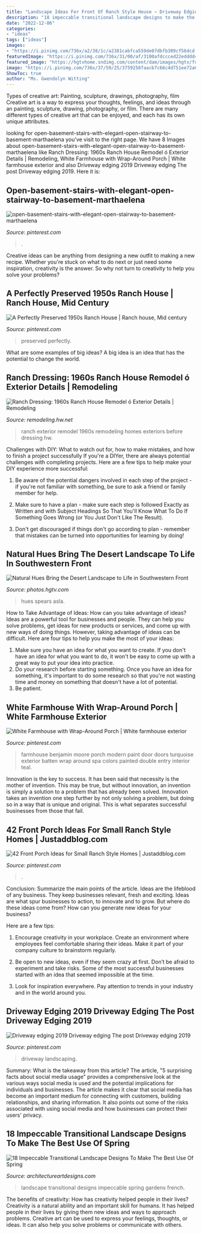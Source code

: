 ```yaml
---
title: "Landscape Ideas For Front Of Ranch Style House ~ Driveway Edging 2019 Driveway Edging The Post Driveway Edging 2019"
description: "18 impeccable transitional landscape designs to make the best use of spring"
date: "2022-12-06"
categories:
- "ideas"
tags: ["ideas"]
images:
- "https://i.pinimg.com/736x/a2/38/1c/a2381cabfca559de07dbfb309cf56dcd.jpg"
featuredImage: "https://i.pinimg.com/736x/31/00/af/3100afdccced22edddd4b897c5757a1c.jpg"
featured_image: "https://hgtvhome.sndimg.com/content/dam/images/hgtv/fullset/2015/6/22/0/Sage-Design-Studios_First-Impressions_15.jpg.rend.hgtvcom.966.1932.suffix/1434992252401.jpeg"
image: "https://i.pinimg.com/736x/37/59/25/3759258faacb7c66c4d751ee72a654eb.jpg"
ShowToc: true
author: "Ms. Gwendolyn Witting"
---
```



Types of creative art: Painting, sculpture, drawings, photography, film
Creative art is a way to express your thoughts, feelings, and ideas through an painting, sculpture, drawing, photography, or film. There are many different types of creative art that can be enjoyed, and each has its own unique attributes.

	

		
looking for open-basement-stairs-with-elegant-open-stairway-to-basement-marthaelena you've visit to the right page. We have 8 Images about open-basement-stairs-with-elegant-open-stairway-to-basement-marthaelena like Ranch Dressing: 1960s Ranch House Remodel ó Exterior Details | Remodeling, White Farmhouse with Wrap-Around Porch | White farmhouse exterior and also Driveway edging 2019 Driveway edging The post Driveway edging 2019. Here it is:
		
    
## Open-basement-stairs-with-elegant-open-stairway-to-basement-marthaelena

<img loading=lazy src="https://i.pinimg.com/736x/8f/1d/2b/8f1d2be9715debc2acc1eebcc5299ba4.jpg" onerror="this.onerror=null;this.src='https://tse4.mm.bing.net/th?id=OIP.mM1kLFG2g8fUJr8rIpqHTQHaLG&amp;pid=15.1';" alt="open-basement-stairs-with-elegant-open-stairway-to-basement-marthaelena">

_Source: pinterest.com_

>. 

	

Creative ideas can be anything from designing a new outfit to making a new recipe. Whether you're stuck on what to do next or just need some inspiration, creativity is the answer. So why not turn to creativity to help you solve your problems?

    
## A Perfectly Preserved 1950s Ranch House | Ranch House, Mid Century

<img loading=lazy src="https://i.pinimg.com/736x/37/59/25/3759258faacb7c66c4d751ee72a654eb.jpg" onerror="this.onerror=null;this.src='https://tse3.mm.bing.net/th?id=OIP.20uMTLy-7dahSsb_IBdmkgHaE8&amp;pid=15.1';" alt="A Perfectly Preserved 1950s Ranch House | Ranch house, Mid century">

_Source: pinterest.com_

>preserved perfectly. 

	

What are some examples of big ideas?
A big idea is an idea that has the potential to change the world.

    
## Ranch Dressing: 1960s Ranch House Remodel ó Exterior Details | Remodeling

<img loading=lazy src="https://cdnassets.hw.net/53/d5/e93dbe874c418a7be653248c359a/tmp1a74-2etmp-tcm17-824769.jpg" onerror="this.onerror=null;this.src='https://tse4.mm.bing.net/th?id=OIP.J6CAUSOzpv_j8_sZXO2pYwHaE7&amp;pid=15.1';" alt="Ranch Dressing: 1960s Ranch House Remodel ó Exterior Details | Remodeling">

_Source: remodeling.hw.net_

>ranch exterior remodel 1960s remodeling homes exteriors before dressing hw. 

	

Challenges with DIY: What to watch out for, how to make mistakes, and how to finish a project successfully
If you're a DIYer, there are always potential challenges with completing projects. Here are a few tips to help make your DIY experience more successful: 
1. Be aware of the potential dangers involved in each step of the project - if you're not familiar with something, be sure to ask a friend or family member for help.

2. Make sure to have a plan - make sure each step is followed Exactly as Written and with Subject Headings So That You'll Know What To Do If Something Goes Wrong (or You Just Don't Like The Result).

3. Don't get discouraged if things don't go according to plan - remember that mistakes can be turned into opportunities for learning by doing!

    
## Natural Hues Bring The Desert Landscape To Life In Southwestern Front

<img loading=lazy src="https://hgtvhome.sndimg.com/content/dam/images/hgtv/fullset/2015/6/22/0/Sage-Design-Studios_First-Impressions_15.jpg.rend.hgtvcom.966.1932.suffix/1434992252401.jpeg" onerror="this.onerror=null;this.src='https://tse1.mm.bing.net/th?id=OIP.jzgd4t14L2zL0gHBdu5M8AHaO0&amp;pid=15.1';" alt="Natural Hues Bring the Desert Landscape to Life in Southwestern Front">

_Source: photos.hgtv.com_

>hues spears asla. 

	

How to Take Advantage of Ideas: How can you take advantage of ideas?
Ideas are a powerful tool for businesses and people. They can help you solve problems, get ideas for new products or services, and come up with new ways of doing things. However, taking advantage of ideas can be difficult. Here are four tips to help you make the most of your ideas: 
1. Make sure you have an idea for what you want to create. If you don't have an idea for what you want to do, it won't be easy to come up with a great way to put your idea into practice. 
2. Do your research before starting something. Once you have an idea for something, it's important to do some research so that you're not wasting time and money on something that doesn't have a lot of potential. 
3. Be patient.

    
## White Farmhouse With Wrap-Around Porch | White Farmhouse Exterior

<img loading=lazy src="https://i.pinimg.com/736x/31/00/af/3100afdccced22edddd4b897c5757a1c.jpg" onerror="this.onerror=null;this.src='https://tse1.mm.bing.net/th?id=OIP.RgTyr_UjYVES-01AJhWvNAHaLG&amp;pid=15.1';" alt="White Farmhouse with Wrap-Around Porch | White farmhouse exterior">

_Source: pinterest.com_

>farmhouse benjamin moore porch modern paint door doors turquoise exterior batten wrap around spa colors painted double entry interior teal. 

	

Innovation is the key to success. It has been said that necessity is the mother of invention. This may be true, but without innovation, an invention is simply a solution to a problem that has already been solved. Innovation takes an invention one step further by not only solving a problem, but doing so in a way that is unique and original. This is what separates successful businesses from those that fail.

    
## 42 Front Porch Ideas For Small Ranch Style Homes | Justaddblog.com

<img loading=lazy src="https://i.pinimg.com/736x/a2/38/1c/a2381cabfca559de07dbfb309cf56dcd.jpg" onerror="this.onerror=null;this.src='https://tse4.mm.bing.net/th?id=OIP.FDDyr2z5yhB1yPHk5EKBVgHaLJ&amp;pid=15.1';" alt="42 Front Porch Ideas for Small Ranch Style Homes | Justaddblog.com">

_Source: pinterest.com_

>. 

	

Conclusion: Summarize the main points of the article.
Ideas are the lifeblood of any business. They keep businesses relevant, fresh and exciting. Ideas are what spur businesses to action, to innovate and to grow.
But where do these ideas come from? How can you generate new ideas for your business?

Here are a few tips:

1. Encourage creativity in your workplace. Create an environment where employees feel comfortable sharing their ideas. Make it part of your company culture to brainstorm regularly.

2. Be open to new ideas, even if they seem crazy at first. Don’t be afraid to experiment and take risks. Some of the most successful businesses started with an idea that seemed impossible at the time.

3. Look for inspiration everywhere. Pay attention to trends in your industry and in the world around you.

    
## Driveway Edging 2019 Driveway Edging The Post Driveway Edging 2019

<img loading=lazy src="https://i.pinimg.com/736x/8f/3d/d4/8f3dd44a6877dd7487d6446b3f119ccf.jpg" onerror="this.onerror=null;this.src='https://tse4.mm.bing.net/th?id=OIP.OrgUtrJQIej6aeN3pvQa2gHaJ4&amp;pid=15.1';" alt="Driveway edging 2019 Driveway edging The post Driveway edging 2019">

_Source: pinterest.com_

>driveway landscaping. 

	

Summary: What is the takeaway from this article?
The article, "5 surprising facts about social media usage" provides a comprehensive look at the various ways social media is used and the potential implications for individuals and businesses. The article makes it clear that social media has become an important medium for connecting with customers, building relationships, and sharing information. It also points out some of the risks associated with using social media and how businesses can protect their users' privacy.

    
## 18 Impeccable Transitional Landscape Designs To Make The Best Use Of Spring

<img loading=lazy src="https://www.architectureartdesigns.com/wp-content/uploads/2015/04/18-Impeccable-Transitional-Landscape-Designs-To-Make-The-Best-Use-Of-Spring-1-630x945.jpg" onerror="this.onerror=null;this.src='https://tse4.mm.bing.net/th?id=OIP.bjRgre5yP6QILpSyPCayEQHaLH&amp;pid=15.1';" alt="18 Impeccable Transitional Landscape Designs To Make The Best Use Of Spring">

_Source: architectureartdesigns.com_

>landscape transitional designs impeccable spring gardens french. 

	

The benefits of creativity: How has creativity helped people in their lives?
Creativity is a natural ability and an important skill for humans. It has helped people in their lives by giving them new ideas and ways to approach problems. Creative art can be used to express your feelings, thoughts, or ideas. It can also help you solve problems or communicate with others.

